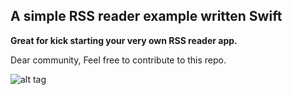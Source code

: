 <h2> A simple RSS reader example written Swift </h2>

<strong>Great for kick starting your very own RSS reader app.</strong>

Dear community, 
Feel free to contribute to this repo.

![alt tag](https://media.giphy.com/media/dYiVe4w7ostLjZy3Sa/giphy.gif)

